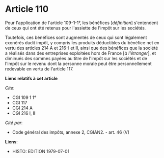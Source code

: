 # Article 110

Pour l'application de l'article 109-1-1°, les bénéfices [*définition*] s'entendent de ceux qui ont été retenus pour
l'assiette de l'impôt sur les sociétés.

Toutefois, ces bénéfices sont augmentés de ceux qui sont légalement exonérés dudit impôt, y compris les produits déductibles
du bénéfice net en vertu des articles 214 A et 216-I et II, ainsi que des bénéfices que la société a réalisés dans des
entreprises exploitées hors de France [*à l'étranger*], et diminués des sommes payées au titre de l'impôt sur les sociétés et
de l'impôt sur le revenu dont la personne morale peut être personnellement redevable en vertu de l'article 117.

**Liens relatifs à cet article**

_Cite_:

  - CGI 109 1 1°
  - CGI 117
  - CGI 214 A
  - CGI 216 I, II

_Cité par_:

  - Code général des impôts, annexe 2, CGIAN2. - art. 46 (V)

**Liens**:

  - HISTO: EDITION 1979-07-01
